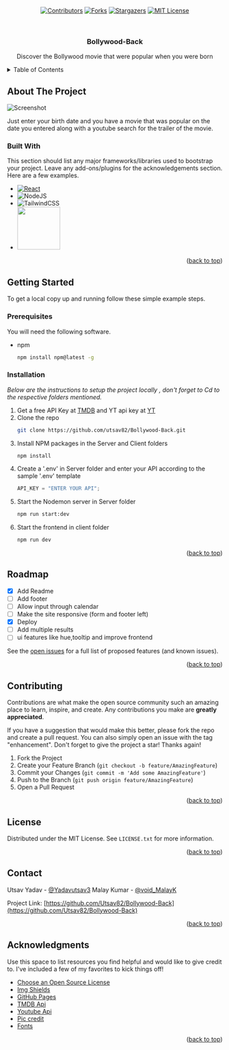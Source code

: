 <!-- PROJECT SHIELDS -->
<!--
*** I'm using markdown "reference style" links for readability.
*** Reference links are enclosed in brackets [ ] instead of parentheses ( ).
*** See the bottom of this document for the declaration of the reference variables
*** for contributors-url, forks-url, etc. This is an optional, concise syntax you may use.
*** https://www.markdownguide.org/basic-syntax/#reference-style-links
-->
<div align="center">

  <a href="">[![Contributors][contributors-shield]][contributors-url]</a>
  <a href="">[![Forks][forks-shield]][forks-url]</a>
  <a href="">[![Stargazers][stars-shield]][stars-url]</a>
  <a href="">[![MIT License][license-shield]][license-url]</a>
</div>

<!-- PROJECT LOGO -->
<br />
<div align="center">
  <a href="https://github.com/utsav82/Bollywood-Back">
  </a>

  <h3 align="center">Bollywood-Back</h3>

  <p align="center">
    Discover the Bollywood movie that were popular when you were born
    <br />
  </p>
</div>

<!-- TABLE OF CONTENTS -->
<details>
  <summary>Table of Contents</summary>
  <ol>
    <li>
      <a href="#about-the-project">About The Project</a>
      <ul>
        <li><a href="#built-with">Built With</a></li>
      </ul>
    </li>
    <li>
      <a href="#getting-started">Getting Started</a>
      <ul>
        <li><a href="#prerequisites">Prerequisites</a></li>
        <li><a href="#installation">Installation</a></li>
      </ul>
    </li>
    <li><a href="#usage">Usage</a></li>
    <li><a href="#roadmap">Roadmap</a></li>
    <li><a href="#contributing">Contributing</a></li>
    <li><a href="#license">License</a></li>
    <li><a href="#contact">Contact</a></li>
    <li><a href="#acknowledgments">Acknowledgments</a></li>
  </ol>
</details>

<!-- ABOUT THE PROJECT -->

## About The Project

![Screenshot](https://user-images.githubusercontent.com/92868052/210170465-c5e20298-bc4b-4f69-a99c-547a62366849.jpg)

Just enter your birth date and you have a movie that was popular on the date you entered along with a youtube search for the trailer of the movie.

### Built With

This section should list any major frameworks/libraries used to bootstrap your project. Leave any add-ons/plugins for the acknowledgements section. Here are a few examples.

- [![React][react.js]][react-url]
- ![NodeJS](https://img.shields.io/badge/node.js-6DA55F?style=for-the-badge&logo=node.js&logoColor=white)
- ![TailwindCSS](https://img.shields.io/badge/tailwindcss-%2338B2AC.svg?style=for-the-badge&logo=tailwind-css&logoColor=white)
- <img src="https://www.themoviedb.org/assets/2/v4/logos/v2/blue_square_1-5bdc75aaebeb75dc7ae79426ddd9be3b2be1e342510f8202baf6bffa71d7f5c4.svg" width="100" height="100">

<p align="right">(<a href="#readme-top">back to top</a>)</p>

<!-- GETTING STARTED -->

## Getting Started

To get a local copy up and running follow these simple example steps.

### Prerequisites

You will need the following software.

- npm
  ```sh
  npm install npm@latest -g
  ```

### Installation

_Below are the instructions to setup the project locally , don't forget to Cd to the respective folders mentioned._

1. Get a free API Key at [TMDB](https://www.themoviedb.org/) and YT api key at [YT](https://developers.google.com/youtube/v3/getting-started)
2. Clone the repo
   ```sh
   git clone https://github.com/utsav82/Bollywood-Back.git
   ```
3. Install NPM packages in the Server and Client folders
   ```sh
   npm install
   ```
4. Create a '.env' in Server folder and enter your API according to the sample '.env' template
   ```js
   API_KEY = "ENTER YOUR API";
   ```
5. Start the Nodemon server in Server folder
   ```sh
   npm run start:dev
   ```
6. Start the frontend in client folder
   ```sh
   npm run dev
   ```

<p align="right">(<a href="#readme-top">back to top</a>)</p>

<!-- ROADMAP -->

## Roadmap

- [x] Add Readme
- [ ] Add footer
- [ ] Allow input through calendar 
- [ ] Make the site responsive (form and footer left)
- [x] Deploy
- [ ] Add multiple results
- [ ] ui features like hue,tooltip and improve frontend

See the [open issues](https://github.com/Utsav82/Bollywood-Back/issues) for a full list of proposed features (and known issues).

<p align="right">(<a href="#readme-top">back to top</a>)</p>

<!-- CONTRIBUTING -->

## Contributing

Contributions are what make the open source community such an amazing place to learn, inspire, and create. Any contributions you make are **greatly appreciated**.

If you have a suggestion that would make this better, please fork the repo and create a pull request. You can also simply open an issue with the tag "enhancement".
Don't forget to give the project a star! Thanks again!

1. Fork the Project
2. Create your Feature Branch (`git checkout -b feature/AmazingFeature`)
3. Commit your Changes (`git commit -m 'Add some AmazingFeature'`)
4. Push to the Branch (`git push origin feature/AmazingFeature`)
5. Open a Pull Request

<p align="right">(<a href="#readme-top">back to top</a>)</p>

<!-- LICENSE -->

## License

Distributed under the MIT License. See `LICENSE.txt` for more information.

<p align="right">(<a href="#readme-top">back to top</a>)</p>

<!-- CONTACT -->

## Contact

Utsav Yadav - [@Yadavutsav3](https://twitter.com/Yadavutsav3)
Malay Kumar - [@void_MalayK](https://twitter.com/void_MalayK)

Project Link: [https://github.com/Utsav82/Bollywood-Back](https://github.com/Utsav82/Bollywood-Back)

<p align="right">(<a href="#readme-top">back to top</a>)</p>

<!-- ACKNOWLEDGMENTS -->

## Acknowledgments

Use this space to list resources you find helpful and would like to give credit to. I've included a few of my favorites to kick things off!

- [Choose an Open Source License](https://choosealicense.com)
- [Img Shields](https://shields.io)
- [GitHub Pages](https://pages.github.com)
- [TMDB Api](https://www.themoviedb.org)
- [Youtube Api](https://developers.google.com/youtube/v3/getting-started)
- [Pic credit](https://in.pinterest.com/pin/low-poly-portrait-of-mr-amitabh-bachchan--505880970616307862/)
- [Fonts](https://www.dafont.com/)

<p align="right">(<a href="#readme-top">back to top</a>)</p>

<!-- MARKDOWN LINKS & IMAGES -->
<!-- https://www.markdownguide.org/basic-syntax/#reference-style-links -->

[contributors-shield]: https://img.shields.io/github/contributors/utsav82/Bollywood-Back.svg?style=for-the-badge
[contributors-url]: https://github.com/utsav82/Bollywood-Back/graphs/contributors
[stars-shield]: https://img.shields.io/github/stars/utsav82/Bollywood-Back.svg?style=for-the-badge
[stars-url]: https://github.com/othneildrew/utsav82/Bollywood-Back
[forks-shield]: https://img.shields.io/github/forks/utsav82/Bollywood-Back.svg?style=for-the-badge
[forks-url]: https://github.com/utsav82/Bollywood-Back/network/members
[license-shield]: https://img.shields.io/github/license/utsav82/Bollywood-Back.svg?style=for-the-badge
[license-url]: https://github.com/utsav82/Bollywood-Back/blob/master/LICENSE.txt
[react.js]: https://img.shields.io/badge/React-20232A?style=for-the-badge&logo=react&logoColor=61DAFB
[react-url]: https://reactjs.org/
[node.js]: https://img.shields.io/badge/React-20232A?style=for-the-badge&logo=react&logoColor=61DAFB
[react-url]: https://reactjs.org/
